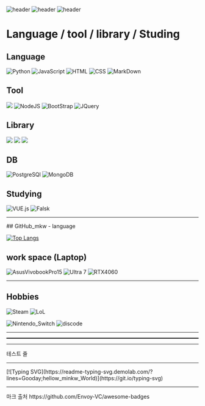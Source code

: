 ![header](https://capsule-render.vercel.app/api?type=Transparent&color=auto&height=100&section=header&text=Hi&fontSize=50)
![header](https://capsule-render.vercel.app/api?type=Transparent&color=auto&height=100&section=header&text=mkw&fontSize=50)
![header](https://capsule-render.vercel.app/api?type=Transparent&color=auto&height=100&section=header&text=Github&fontSize=50)


#             Language / tool / library / Studing

##             Language
![Python](https://img.shields.io/badge/Python-14354C?style=for-the-badge&logo=python&logoColor=white)     <!-- python -->
![JavaScript](https://img.shields.io/badge/JavaScript-F7DF1E?style=for-the-badge&logo=JavaScript&logoColor=white)
![HTML](https://img.shields.io/badge/HTML-239120?style=for-the-badge&logo=html5&logoColor=white)
![CSS](https://img.shields.io/badge/CSS-239120?&style=for-the-badge&logo=css3&logoColor=white)
![MarkDown](https://img.shields.io/badge/Markdown-000000?style=for-the-badge&logo=markdown&logoColor=white)
<br />
##             Tool
<img src="https://img.shields.io/badge/react-20232a.svg?style=for-the-badge&logo=react&logoColor=61DAFB" />       <!-- react -->
![NodeJS](https://img.shields.io/badge/Node.js-43853D?style=for-the-badge&logo=node.js&logoColor=white)
![BootStrap](https://img.shields.io/badge/Bootstrap-563D7C?style=for-the-badge&logo=bootstrap&logoColor=white)
![JQuery](https://img.shields.io/badge/jQuery-0769AD?style=for-the-badge&logo=jquery&logoColor=white)
<br />
##             Library
<img src="https://img.shields.io/badge/jupyter-F37626.svg?style=for-the-badge&logo=jupyter&logoColor=white" />    <!-- jupyter --> <img src="https://img.shields.io/badge/numpy-013243.svg?style=for-the-badge&logo=numpy&logoColor=white" />    <!-- numpy -->
<img src="https://img.shields.io/badge/pandas-150458.svg?style=for-the-badge&logo=pandas&logoColor=white" />     <!-- pandas -->
<br />
##             DB
![PostgreSQl](https://img.shields.io/badge/PostgreSQL-316192?style=for-the-badge&logo=postgresql&logoColor=white)
![MongoDB](https://img.shields.io/badge/MongoDB-4EA94B?style=for-the-badge&logo=mongodb&logoColor=white)

##             Studying
![VUE.js](https://img.shields.io/badge/Vue.js-35495E?style=for-the-badge&logo=vue.js&logoColor=4FC08D)
![Falsk](https://img.shields.io/badge/Flask-000000?style=for-the-badge&logo=flask&logoColor=white)

<hr />
##               GitHub_mkw - language

[![Top Langs](https://github-readme-stats.vercel.app/api/top-langs/?username=minkyoungwon)](https://github.com/minkyoungwon/github-readme-stats)


##              work space (Laptop)

![AsusVivobookPro15](https://img.shields.io/badge/Windows-ASUS_VivoBookPro15-0078D6?style=for-the-badge&logo=windows&logoColor=white)
![Ultra 7](https://img.shields.io/badge/Intel-Core_Utral7_155H_10th-0071C5?style=for-the-badge&logo=intel&logoColor=white)
![RTX4060](https://img.shields.io/badge/NVIDIA-RTX4060-76B900?style=for-the-badge&logo=nvidia&logoColor=white)

<hr />

##              Hobbies

![Steam](https://img.shields.io/badge/Steam-000000?style=for-the-badge&logo=steam&logoColor=white)
![LoL](https://img.shields.io/badge/Riot_Games-D32936?style=for-the-badge&logo=riot-games&logoColor=white)

![Nintendo_Switch](https://img.shields.io/badge/Nintendo_Switch-E60012?style=for-the-badge&logo=nintendo-switch&logoColor=white)
![discode](https://img.shields.io/badge/Discord-7289DA?style=for-the-badge&logo=discord&logoColor=white)

<hr />




<div style="border-bottom: 2px solid black; width: 100%;"></div>

<hr />

테스트 줄

<hr />
[![Typing SVG](https://readme-typing-svg.demolab.com/?lines=Gooday;hellow_minkw_World)](https://git.io/typing-svg)
<hr />
마크 출처 https://github.com/Envoy-VC/awesome-badges
